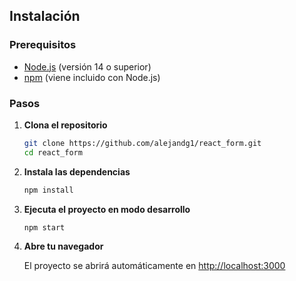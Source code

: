 ## Instalación

### Prerequisitos

- [Node.js](https://nodejs.org/) (versión 14 o superior)
- [npm](https://www.npmjs.com/) (viene incluido con Node.js)

### Pasos

1. **Clona el repositorio**
   ```bash
   git clone https://github.com/alejandg1/react_form.git
   cd react_form
   ```

2. **Instala las dependencias**
   ```bash
   npm install
   ```

3. **Ejecuta el proyecto en modo desarrollo**
   ```bash
   npm start
   ```

4. **Abre tu navegador**
   
   El proyecto se abrirá automáticamente en [http://localhost:3000](http://localhost:3000)
